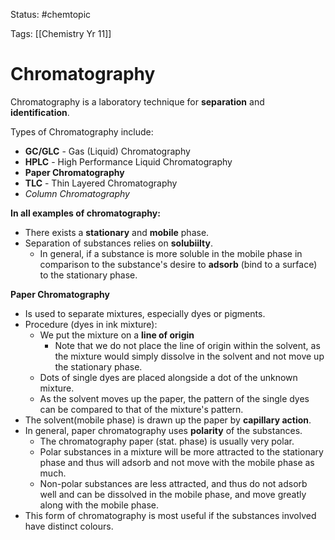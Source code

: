Status: #chemtopic 

Tags: [[Chemistry Yr 11]]

# Chromatography

Chromatography is a laboratory technique for **separation** and **identification**.

Types of Chromatography include:
- **GC/GLC** - Gas (Liquid) Chromatography
- **HPLC** - High Performance Liquid Chromatography
- **Paper Chromatography**
- **TLC** - Thin Layered Chromatography
- *Column Chromatography*

**In all examples of chromatography:**
- There exists a **stationary** and **mobile** phase.
- Separation of substances relies on **solubiilty**.
	- In general, if a substance is more soluble in the mobile phase in comparison to the substance's desire to **adsorb** (bind to a surface) to the stationary phase.

**Paper Chromatography**
- Is used to separate mixtures, especially dyes or pigments.
- Procedure (dyes in ink mixture):
	- We put the mixture on a **line of origin**
		- Note that we do not place the line of origin within the solvent, as the mixture would simply dissolve in the solvent and not move up the stationary phase.
	- Dots of single dyes are placed alongside a dot of the unknown mixture.
	- As the solvent moves up the paper, the pattern of the single dyes can be compared to that of the mixture's pattern.
- The solvent(mobile phase) is drawn up the paper by **capillary action**.
- In general, paper chromatography uses **polarity** of the substances.
	- The chromatography paper (stat. phase) is usually very polar.
	- Polar substances in a mixture will be more attracted to the stationary phase and thus will adsorb and not move with the mobile phase as much.
	- Non-polar substances are less attracted, and thus do not adsorb well and can be dissolved in the mobile phase, and move greatly along with the mobile phase.
- This form of chromatography is most useful if the substances involved have distinct colours.